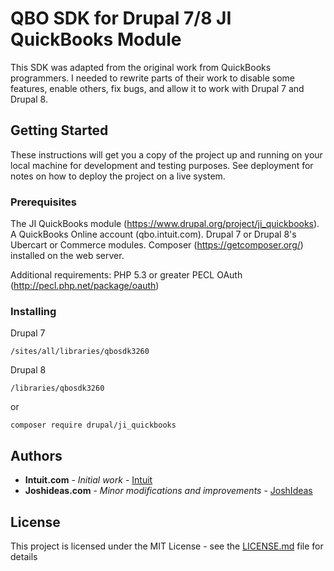 # QBO SDK for Drupal 7/8 JI QuickBooks Module 

This SDK was adapted from the original work from QuickBooks programmers.
I needed to rewrite parts of their work to disable some features,
enable others, fix bugs, and allow it to work with Drupal 7 and Drupal 8.


## Getting Started

These instructions will get you a copy of the project up and running on your local machine for development and testing purposes. See deployment for notes on how to deploy the project on a live system.

### Prerequisites

The JI QuickBooks module (https://www.drupal.org/project/ji_quickbooks).
A QuickBooks Online account (qbo.intuit.com). Drupal 7 or Drupal 8's
Ubercart or Commerce modules. Composer (https://getcomposer.org/) installed
on the web server.

Additional requirements:
PHP 5.3 or greater
PECL OAuth (http://pecl.php.net/package/oauth)

### Installing

Drupal 7

```
/sites/all/libraries/qbosdk3260
```

Drupal 8

```
/libraries/qbosdk3260
```

or

```
composer require drupal/ji_quickbooks
```


## Authors

* **Intuit.com** - *Initial work* - [Intuit](https://intuit.com)
* **Joshideas.com** - *Minor modifications and improvements* - [JoshIdeas](https://joshideas.com)


## License

This project is licensed under the MIT License - see the [LICENSE.md](LICENSE.md) file for details

